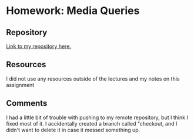 # Homework: Media Queries

## Repository
[Link to my repository here.](https://github.com/kescobar10/hw_mq_escobar_kenia/)

## Resources
I did not use any resources outside of the lectures and my notes on this assignment

## Comments
I had a little bit of trouble with pushing to my remote repository, but I think I fixed most of it. I accidentally created a branch called "checkout, and I didn't want to delete it in case it messed something up.
